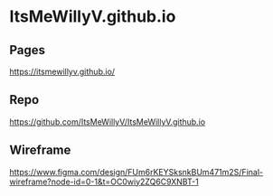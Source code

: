 # ItsMeWillyV.github.io

## Pages
https://itsmewillyv.github.io/

## Repo
https://github.com/ItsMeWillyV/ItsMeWillyV.github.io

## Wireframe
https://www.figma.com/design/FUm6rKEYSksnkBUm471m2S/Final-wireframe?node-id=0-1&t=OC0wiy2ZQ6C9XNBT-1